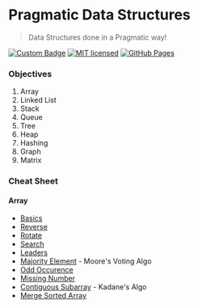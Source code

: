 # Pragmatic Data Structures
> Data Structures done in a Pragmatic way!

[![Custom Badge](https://img.shields.io/badge/Author-Abhijit%20Kar-brightgreen.svg?style=flat)](http://www.abhijit-kar.com/)
[![MIT licensed](https://img.shields.io/badge/Licence-MIT-blue.svg?style=flat)](https://opensource.org/licenses/mit-license.php)
[![GitHub Pages](https://img.shields.io/badge/Server-GitHub%20Pages-brightgreen.svg?style=flat)](http://www.abhijit-kar.com/pragmatic-data-structure/)

### Objectives
1. Array
1. Linked List
1. Stack
1. Queue
1. Tree
1. Heap
1. Hashing
1. Graph
1. Matrix

### Cheat Sheet

#### Array
- [Basics](https://nbviewer.jupyter.org/github/abhijit-kar/pragmatic-data-structure/blob/master/array/basics.ipynb)
- [Reverse](https://nbviewer.jupyter.org/github/abhijit-kar/pragmatic-data-structure/blob/master/array/reverse.ipynb)
- [Rotate](https://nbviewer.jupyter.org/github/abhijit-kar/pragmatic-data-structure/blob/master/array/rotate.ipynb)
- [Search](https://nbviewer.jupyter.org/github/abhijit-kar/pragmatic-data-structure/blob/master/array/search.ipynb)
- [Leaders](https://nbviewer.jupyter.org/github/abhijit-kar/pragmatic-data-structure/blob/master/array/leaders.ipynb)
- [Majority Element](https://nbviewer.jupyter.org/github/abhijit-kar/pragmatic-data-structure/blob/master/array/majority-element.ipynb) - Moore's Voting Algo
- [Odd Occurence](https://nbviewer.jupyter.org/github/abhijit-kar/pragmatic-data-structure/blob/master/array/odd-occurence.ipynb)
- [Missing Number](https://nbviewer.jupyter.org/github/abhijit-kar/pragmatic-data-structure/blob/master/array/missing-number.ipynb)
- [Contiguous Subarray](https://nbviewer.jupyter.org/github/abhijit-kar/pragmatic-data-structure/blob/master/array/contiguous-subarray.ipynb) - Kadane's Algo
- [Merge Sorted Array](https://nbviewer.jupyter.org/github/abhijit-kar/pragmatic-data-structure/blob/master/array/merge-sorted-arrays.ipynb)
